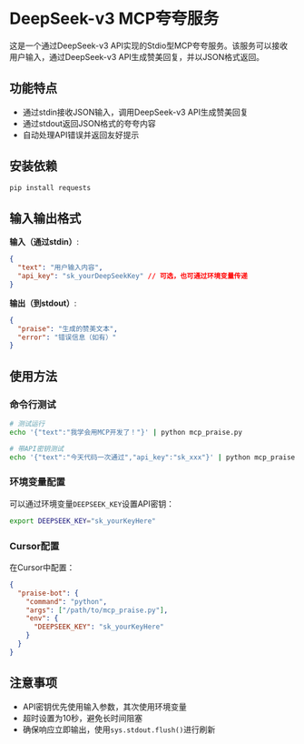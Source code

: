 # DeepSeek-v3 MCP夸夸服务

这是一个通过DeepSeek-v3 API实现的Stdio型MCP夸夸服务。该服务可以接收用户输入，通过DeepSeek-v3 API生成赞美回复，并以JSON格式返回。

## 功能特点

- 通过stdin接收JSON输入，调用DeepSeek-v3 API生成赞美回复
- 通过stdout返回JSON格式的夸夸内容
- 自动处理API错误并返回友好提示

## 安装依赖

```bash
pip install requests
```

## 输入输出格式

**输入（通过stdin）**:
```json
{
  "text": "用户输入内容",
  "api_key": "sk_yourDeepSeekKey" // 可选，也可通过环境变量传递
}
```

**输出（到stdout）**:
```json
{
  "praise": "生成的赞美文本",
  "error": "错误信息（如有）"
}
```

## 使用方法

### 命令行测试

```bash
# 测试运行
echo '{"text":"我学会用MCP开发了！"}' | python mcp_praise.py

# 带API密钥测试
echo '{"text":"今天代码一次通过","api_key":"sk_xxx"}' | python mcp_praise.py
```

### 环境变量配置

可以通过环境变量`DEEPSEEK_KEY`设置API密钥：

```bash
export DEEPSEEK_KEY="sk_yourKeyHere"
```

### Cursor配置

在Cursor中配置：

```json
{
  "praise-bot": {
    "command": "python",
    "args": ["/path/to/mcp_praise.py"],
    "env": {
      "DEEPSEEK_KEY": "sk_yourKeyHere"
    }
  }
}
```

## 注意事项

- API密钥优先使用输入参数，其次使用环境变量
- 超时设置为10秒，避免长时间阻塞
- 确保响应立即输出，使用`sys.stdout.flush()`进行刷新 